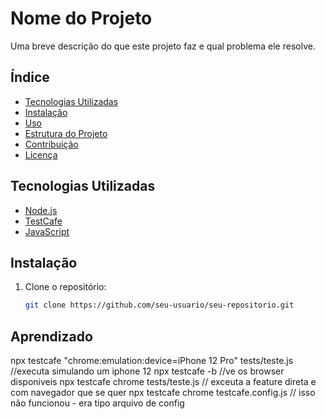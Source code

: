 # Nome do Projeto

Uma breve descrição do que este projeto faz e qual problema ele resolve.

## Índice

- [Tecnologias Utilizadas](#tecnologias-utilizadas)
- [Instalação](#instalação)
- [Uso](#uso)
- [Estrutura do Projeto](#estrutura-do-projeto)
- [Contribuição](#contribuição)
- [Licença](#licença)

## Tecnologias Utilizadas

- [Node.js](https://nodejs.org/)
- [TestCafe](https://devexpress.github.io/testcafe/)
- [JavaScript](https://developer.mozilla.org/pt-BR/docs/Web/JavaScript)

## Instalação

1. Clone o repositório:
   ```bash
   git clone https://github.com/seu-usuario/seu-repositorio.git
   ```

## Aprendizado

npx testcafe "chrome:emulation:device=iPhone 12 Pro" tests/teste.js //executa simulando um iphone 12
npx testcafe -b //ve os browser disponiveis
npx testcafe chrome tests/teste.js // exceuta a feature direta e com navegador que se quer
npx testcafe chrome testcafe.config.js // isso não funcionou - era tipo arquivo de config
